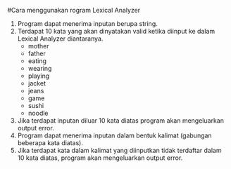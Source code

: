 #Cara menggunakan rogram Lexical Analyzer

1. Program dapat menerima inputan berupa string.
2. Terdapat 10 kata yang akan dinyatakan valid ketika diinput ke dalam Lexical Analyzer diantaranya.
    - mother
    - father
    - eating
    - wearing
    - playing
    - jacket
    - jeans
    - game
    - sushi
    - noodle
3. Jika terdapat inputan diluar 10 kata diatas program akan mengeluarkan output error.
4. Program dapat menerima inputan dalam bentuk kalimat (gabungan beberapa kata diatas).
5. Jika terdapat kata dalam kalimat yang diinputkan tidak terdaftar dalam 10 kata diatas, program akan mengeluarkan output error.
